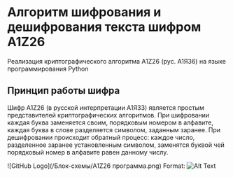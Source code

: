 # Алгоритм шифрования и дешифрования текста шифром A1Z26 
Реализация криптографического алгоритма A1Z26 (рус. А1Я36) на языке программирования Python

## Принцип работы шифра
Шифр A1Z26 (в русской интерпретации А1Я33) является простым представителей криптографических алгоритмов. При шифровании каждая буква заменяется своим, порядковым номером в алфавите, каждая буква в слове разделяется символом, заданным заранее. При дешифровании происходит обратный процесс: каждое число, разделенное заранее установленным символом, заменятся буквой чей порядковый номер в алфавите равен данному числу.

![GitHub Logo](/Блок-схемы/A1Z26 программа.png)
Format: ![Alt Text](url)

